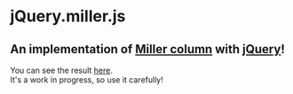# jQuery.miller.js

## An implementation of [Miller column](http://en.wikipedia.org/wiki/Miller_columns) with [jQuery](http://jquery.com)!

You can see the result [here](http://medias.mageekbox.net/miller.png).  
It's a work in progress, so use it carefully!
